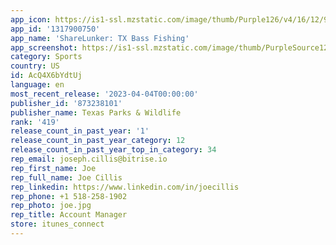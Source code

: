 ```yaml
---
app_icon: https://is1-ssl.mzstatic.com/image/thumb/Purple126/v4/16/12/96/1612960b-75df-83f0-30ca-e37afed2ae13/AppIcon-1x_U007emarketing-0-7-85-220.png/1024x1024bb.png
app_id: '1317900750'
app_name: 'ShareLunker: TX Bass Fishing'
app_screenshot: https://is1-ssl.mzstatic.com/image/thumb/PurpleSource124/v4/e8/0a/e2/e80ae2b8-89de-0c1b-3a9a-f16c7e148a8a/22a97b46-6a44-4d8e-ba6e-d3e33d2dcf6b_sharelunker-screenshot-01-6-5-inch.png/1284x2778bb.png
category: Sports
country: US
id: AcQ4X6bYdtUj
language: en
most_recent_release: '2023-04-04T00:00:00'
publisher_id: '873238101'
publisher_name: Texas Parks & Wildlife
rank: '419'
release_count_in_past_year: '1'
release_count_in_past_year_category: 12
release_count_in_past_year_top_in_category: 34
rep_email: joseph.cillis@bitrise.io
rep_first_name: Joe
rep_full_name: Joe Cillis
rep_linkedin: https://www.linkedin.com/in/joecillis
rep_phone: +1 518-258-1902
rep_photo: joe.jpg
rep_title: Account Manager
store: itunes_connect
---
```

